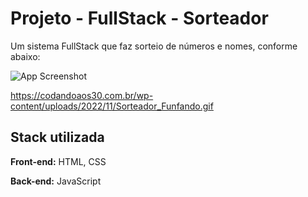 
# Projeto - FullStack - Sorteador

Um sistema FullStack que faz sorteio de números e nomes, conforme abaixo:

![App Screenshot](https://codandoaos30.com.br/wp-content/uploads/2022/11/Sorteador_Funfando.gif)

https://codandoaos30.com.br/wp-content/uploads/2022/11/Sorteador_Funfando.gif

## Stack utilizada

**Front-end:** HTML, CSS

**Back-end:** JavaScript

